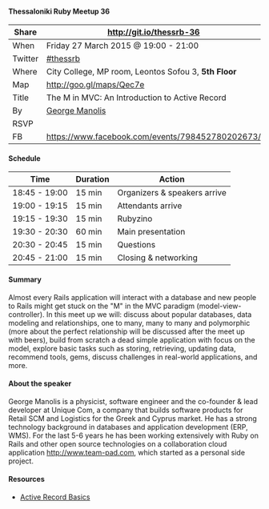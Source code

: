 #### Thessaloniki Ruby Meetup 36

Share   | http://git.io/thessrb-36
------- | ------------------------
When    | Friday 27 March 2015 @ 19:00 - 21:00
Twitter | [#thessrb](https://twitter.com/search?src=typd&q=%23thessrb)
Where   | City College, MP room, Leontos Sofou 3, **5th Floor**
Map     | http://goo.gl/maps/Qec7e
Title   | The M in MVC: An Introduction to Active Record
By      | [George Manolis](https://github.com/gmanolis)
RSVP    | 
FB      | https://www.facebook.com/events/798452780202673/

#### Schedule

Time          | Duration | Action
------------- | -------- | -----------------------------
18:45 - 19:00 | 15 min   | Organizers & speakers arrive
19:00 - 19:15 | 15 min   | Attendants arrive
19:15 - 19:30 | 15 min   | Rubyzino
19:30 - 20:30 | 60 min   | Main presentation
20:30 - 20:45 | 15 min   | Questions
20:45 - 21:00 | 15 min   | Closing & networking

#### Summary

Almost every Rails application will interact with a database and new people to
Rails might get stuck on the "M" in the MVC paradigm (model-view-controller). In
this meet up we will: discuss about popular databases, data modeling and
relationships, one to many, many to many and polymorphic (more about the perfect
relationship will be discussed after the meet up with beers), build from scratch
a dead simple application with focus on the model, explore basic tasks such as
storing, retrieving, updating data, recommend tools, gems, discuss challenges in
real-world applications, and more.

#### About the speaker

George Manolis is a physicist, software engineer and the co-founder & lead
developer at Unique Com, a company that builds software products for Retail SCM
and Logistics for the Greek and Cyprus market. He has a strong technology
background in databases and application development (ERP, WMS). For the last 5-6
years he has been working extensively with Ruby on Rails and other open source
technologies on a collaboration cloud application http://www.team-pad.com, which
started as a personal side project.

#### Resources

* [Active Record Basics](http://guides.rubyonrails.org/active_record_basics.html)
